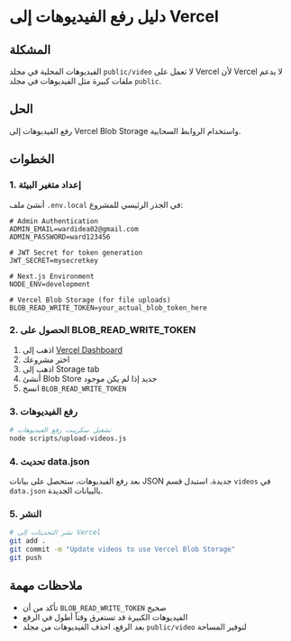 # دليل رفع الفيديوهات إلى Vercel

## المشكلة
الفيديوهات المحلية في مجلد `public/video` لا تعمل على Vercel لأن Vercel لا يدعم ملفات كبيرة مثل الفيديوهات في مجلد `public`.

## الحل
رفع الفيديوهات إلى Vercel Blob Storage واستخدام الروابط السحابية.

## الخطوات

### 1. إعداد متغير البيئة
أنشئ ملف `.env.local` في الجذر الرئيسي للمشروع:

```env
# Admin Authentication
ADMIN_EMAIL=wardidea02@gmail.com
ADMIN_PASSWORD=ward123456

# JWT Secret for token generation
JWT_SECRET=mysecretkey

# Next.js Environment
NODE_ENV=development

# Vercel Blob Storage (for file uploads)
BLOB_READ_WRITE_TOKEN=your_actual_blob_token_here
```

### 2. الحصول على BLOB_READ_WRITE_TOKEN
1. اذهب إلى [Vercel Dashboard](https://vercel.com/dashboard)
2. اختر مشروعك
3. اذهب إلى Storage tab
4. أنشئ Blob Store جديد إذا لم يكن موجود
5. انسخ `BLOB_READ_WRITE_TOKEN`

### 3. رفع الفيديوهات
```bash
# تشغيل سكريبت رفع الفيديوهات
node scripts/upload-videos.js
```

### 4. تحديث data.json
بعد رفع الفيديوهات، ستحصل على بيانات JSON جديدة. استبدل قسم `videos` في `data.json` بالبيانات الجديدة.

### 5. النشر
```bash
# نشر التحديثات إلى Vercel
git add .
git commit -m "Update videos to use Vercel Blob Storage"
git push
```

## ملاحظات مهمة
- تأكد من أن `BLOB_READ_WRITE_TOKEN` صحيح
- الفيديوهات الكبيرة قد تستغرق وقتاً أطول في الرفع
- بعد الرفع، احذف الفيديوهات من مجلد `public/video` لتوفير المساحة
